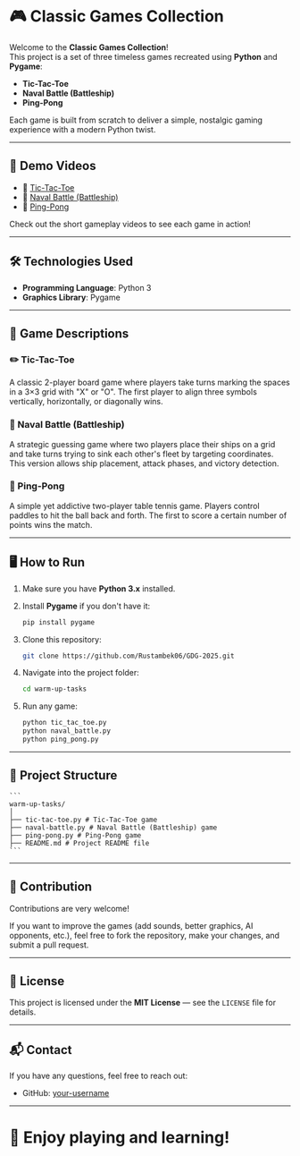 # 🎮 Classic Games Collection

Welcome to the **Classic Games Collection**!  
This project is a set of three timeless games recreated using **Python** and **Pygame**:

- **Tic-Tac-Toe**
- **Naval Battle (Battleship)**
- **Ping-Pong**

Each game is built from scratch to deliver a simple, nostalgic gaming experience with a modern Python twist.

---

## 🚀 Demo Videos

- 🔹 [Tic-Tac-Toe](https://youtu.be/sYZ_kOQ5SfI)
- 🔹 [Naval Battle (Battleship)](https://youtu.be/OEBhya8El1Y)
- 🔹 [Ping-Pong](https://youtu.be/ot08WqclmDQ)

Check out the short gameplay videos to see each game in action!

---

## 🛠️ Technologies Used

- **Programming Language**: Python 3
- **Graphics Library**: Pygame

---

## 🧩 Game Descriptions

### ✏️ Tic-Tac-Toe
A classic 2-player board game where players take turns marking the spaces in a 3×3 grid with "X" or "O". The first player to align three symbols vertically, horizontally, or diagonally wins.

### 🚢 Naval Battle (Battleship)
A strategic guessing game where two players place their ships on a grid and take turns trying to sink each other's fleet by targeting coordinates. This version allows ship placement, attack phases, and victory detection.

### 🏓 Ping-Pong
A simple yet addictive two-player table tennis game. Players control paddles to hit the ball back and forth. The first to score a certain number of points wins the match.

---

## 🖥️ How to Run

1. Make sure you have **Python 3.x** installed.
2. Install **Pygame** if you don't have it:

    ```bash
    pip install pygame
    ```

3. Clone this repository:

    ```bash
    git clone https://github.com/Rustambek06/GDG-2025.git
    ```

4. Navigate into the project folder:

    ```bash
    cd warm-up-tasks
    ```

5. Run any game:

    ```bash
    python tic_tac_toe.py
    python naval_battle.py
    python ping_pong.py
    ```

---

## 📂 Project Structure

    ```
    warm-up-tasks/ 
    │
    ├── tic-tac-toe.py # Tic-Tac-Toe game 
    ├── naval-battle.py # Naval Battle (Battleship) game 
    ├── ping-pong.py # Ping-Pong game 
    ├── README.md # Project README file
    ```
 
---

## 🤝 Contribution

Contributions are very welcome!

If you want to improve the games (add sounds, better graphics, AI opponents, etc.), feel free to fork the repository, make your changes, and submit a pull request.

---

## 📜 License

This project is licensed under the **MIT License** — see the `LICENSE` file for details.

---

## 📬 Contact

If you have any questions, feel free to reach out:

- GitHub: [your-username](https://github.com/Rustambek06)

---

# 🎉 Enjoy playing and learning!

